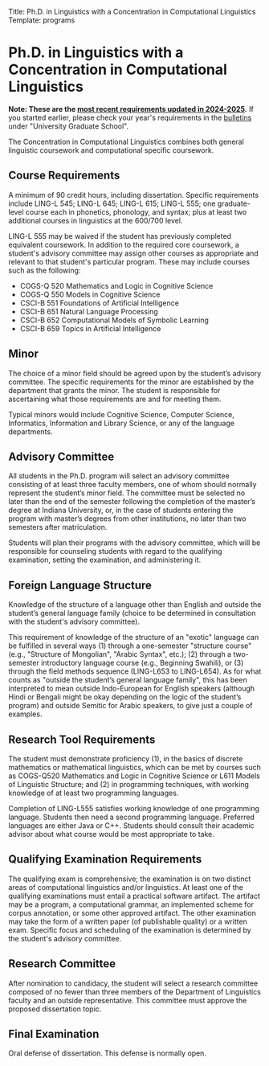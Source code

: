 Title: Ph.D. in Linguistics with a Concentration in Computational Linguistics
Template: programs

# Ph.D. in Linguistics with a Concentration in Computational Linguistics

**Note: These are the [most recent requirements updated in 2024-2025](https://bulletins.iu.edu/iu/gradschool/2024-2025/programs/bloomington/linguistics/index.shtml).**
If you started earlier, please check your year's requirements in the [bulletins](https://bulletins.iu.edu/iub/index.html) under "University Graduate School".

The Concentration in Computational Linguistics combines both general linguistic coursework and computational specific coursework.

## Course Requirements
A minimum of 90 credit hours, including dissertation. Specific requirements include LING-L 545; LING-L 645; LING-L 615; LING-L 555; one graduate-level course each in phonetics, phonology, and syntax; plus at least two additional courses in linguistics at the 600/700 level.

LING-L 555 may be waived if the student has previously completed equivalent coursework. In addition to the required core coursework, a student's advisory committee may assign other courses as appropriate and relevant to that student's particular program. These may include courses such as the following:

* COGS-Q 520 Mathematics and Logic in Cognitive Science
* COGS-Q 550 Models in Cognitive Science
* CSCI-B 551 Foundations of Artificial Intelligence
* CSCI-B 651 Natural Language Processing
* CSCI-B 652 Computational Models of Symbolic Learning
* CSCI-B 659 Topics in Artificial Intelligence

## Minor

The choice of a minor field should be agreed upon by the student’s advisory committee. The specific requirements for the minor are established by the department that grants the minor. The student is responsible for ascertaining what those requirements are and for meeting them.

Typical minors would include Cognitive Science, Computer Science, Informatics, Information and Library Science, or any of the language departments.

## Advisory Committee

All students in the Ph.D. program will select an advisory committee consisting of at least three faculty members, one of whom should normally represent the student’s minor field. The committee must be selected no later than the end of the semester following the completion of the master’s degree at Indiana University, or, in the case of students entering the program with master’s degrees from other institutions, no later than two semesters after matriculation.

Students will plan their programs with the advisory committee, which will be responsible for counseling students with regard to the qualifying examination, setting the examination, and administering it.

## Foreign Language Structure

Knowledge of the structure of a language other than English and outside the student’s general language family (choice to be determined in consultation with the student's advisory committee).

This requirement of knowledge of the structure of an "exotic" language can be fulfilled in several ways (1) through a one-semester "structure course" (e.g., "Structure of Mongolian", "Arabic Syntax", etc.); (2) through a two-semester introductory language course (e.g., Beginning Swahili), or (3) through the field methods sequence (LING-L653 to LING-L654). As for what counts as "outside the student’s general language family", this has been interpreted to mean outside Indo-European for English speakers (although Hindi or Bengali might be okay depending on the logic of the student’s program) and outside Semitic for Arabic speakers, to give just a couple of examples.

## Research Tool Requirements

The student must demonstrate proficiency (1), in the basics of discrete mathematics or mathematical linguistics, which can be met by courses such as COGS-Q520 Mathematics and Logic in Cognitive Science or L611 Models of Linguistic Structure; and (2) in programming techniques, with working knowledge of at least two programming languages.

Completion of LING-L555 satisfies working knowledge of one programming language. Students then need a second programming language. Preferred languages are either Java or C++. Students should consult their academic advisor about what course would be most appropriate to take.

## Qualifying Examination Requirements

The qualifying exam is comprehensive; the examination is on two distinct areas of computational linguistics and/or linguistics. At least one of the qualifying examinations must entail a practical software artifact. The artifact may be a program, a computational grammar, an implemented scheme for corpus annotation, or some other approved artifact. The other examination may take the form of a written paper (of publishable quality) or a written exam. Specific focus and scheduling of the examination is determined by the student's advisory committee.

## Research Committee

After nomination to candidacy, the student will select a research committee composed of no fewer than three members of the Department of Linguistics faculty and an outside representative. This committee must approve the proposed dissertation topic.

## Final Examination

Oral defense of dissertation. This defense is normally open.
